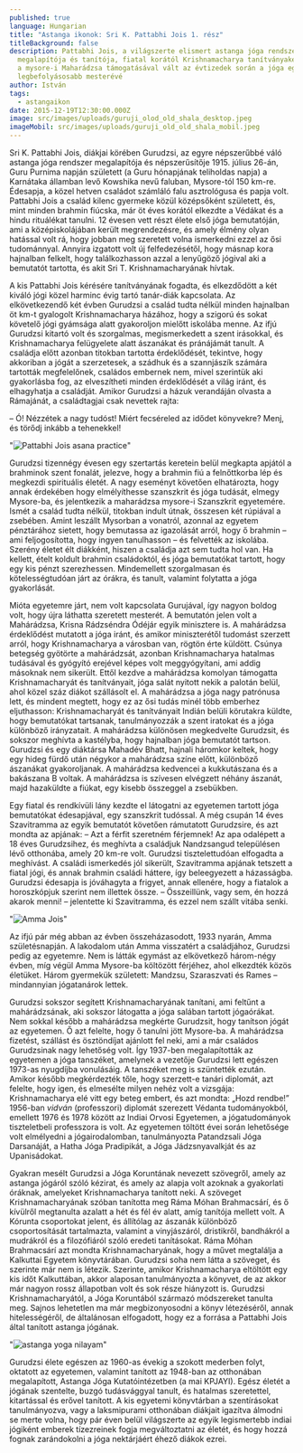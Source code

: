 ```yaml
---
published: true
language: Hungarian
title: "Astanga ikonok: Sri K. Pattabhi Jois 1. rész"
titleBackground: false
description: Pattabhi Jois, a világszerte elismert astanga jóga rendszer
  megalapítója és tanítója, fiatal korától Krishnamacharya tanítványaként, majd
  a mysore-i Maharádzsa támogatásával vált az évtizedek során a jóga egyik
  legbefolyásosabb mesterévé
author: István
tags:
  - astangaikon
date: 2015-12-19T12:30:00.000Z
image: src/images/uploads/guruji_olod_old_shala_desktop.jpeg
imageMobil: src/images/uploads/guruji_old_old_shala_mobil.jpeg
---
```

Sri K. Pattabhi Jois, diákjai körében Gurudzsi, az egyre népszerűbbé váló astanga jóga rendszer megalapítója és népszerűsítője 1915. július 26-án, Guru Purnima napján született (a Guru hónapjának teliholdas napja) a Karnátaka államban levő Kowshika nevű faluban, Mysore-tól 150 km-re. Édesapja, a közel hetven családot számláló falu asztrológusa és papja volt. Pattabhi Jois a család kilenc gyermeke közül középsőként született, és, mint minden brahmin fiúcska, már öt éves korától elkezdte a Védákat és a hindu rituálékat tanulni. 12 évesen vett részt élete első jóga bemutatóján, ami a középiskolájában került megrendezésre, és amely élmény olyan hatással volt rá, hogy jobban meg szeretett volna ismerkedni ezzel az ősi tudománnyal. Annyira izgatott volt új felfedezésétől, hogy másnap kora hajnalban felkelt, hogy találkozhasson azzal a lenyűgöző jógival aki a bemutatót tartotta, és akit Sri T. Krishnamacharyának hívtak.

A kis Pattabhi Jois kérésére tanítványának fogadta, és elkezdődött a két kiváló jógi közel harminc évig tartó tanár-diák kapcsolata. Az elkövetkezendő két évben Gurudzsi a család tudta nélkül minden hajnalban öt km-t gyalogolt Krishnamacharya házához, hogy a szigorú és sokat követelő jógi gyámsága alatt gyakoroljon mielőtt iskolába menne. Az ifjú Gurudzsi kitartó volt és szorgalmas, megismerkedett a szent irásokkal, és Krishnamacharya felügyelete alatt ászanákat és pránájámát tanult. A családja előtt azonban titokban tartotta érdeklődését, tekintve, hogy akkoriban a jógát a szerzetesek, a szádhuk és a szannjászík számára tartották megfelelőnek, családos embernek nem, mivel szerintük aki gyakorlásba fog, az elveszítheti minden érdeklődését a világ iránt, és elhagyhatja a családját. Amikor Gurudzsi a házuk verandáján olvasta a Rámajánát, a családtagjai csak nevettek rajta:

– Ó! Nézzétek a nagy tudóst! Miért fecséreled az idődet könyvekre? Menj, és törődj inkább a tehenekkel!

"![Pattabhi Jois asana practice](/blogpostimages/p4.jpg.webp)"

Gurudzsi tizennégy évesen egy szertartás keretein belül megkapta apjától a brahminok szent fonalát, jelezve, hogy a brahmin fiú a felnőttkorba lép és megkezdi spirituális életét. A nagy eseményt követően elhatározta, hogy annak érdekében hogy elmélyíthesse szanszkrit és jóga tudását, elmegy Mysore-ba, és jelentkezik a maharádzsa mysore-i Szanszkrit egyetemére. Ismét a család tudta nélkül, titokban indult útnak, összesen két rúpiával a zsebében. Amint leszállt Mysorban a vonatról, azonnal az egyetem pénztárához sietett, hogy bemutassa az igazolását arról, hogy ő brahmin – ami feljogosította, hogy ingyen tanulhasson – és felvették az iskolába. Szerény életet élt diákként, hiszen a családja azt sem tudta hol van. Ha kellett, ételt koldult brahmin családoktól, és jóga bemutatókat tartott, hogy egy kis pénzt szerezhessen. Mindemellett szorgalmasan és kötelességtudóan járt az órákra, és tanult, valamint folytatta a jóga gyakorlását.

Mióta egyetemre járt, nem volt kapcsolata Gurujával, így nagyon boldog volt, hogy újra láthatta szeretett mesterét. A bemutatón jelen volt a Mahárádzsa, Krisna Rádzséndra Ódéjár egyik minisztere is. A mahárádzsa érdeklődést mutatott a jóga iránt, és amikor miniszterétől tudomást szerzett arról, hogy Krishnamacharya a városban van, rögtön érte küldött. Csúnya betegség gyötörte a mahárádzsát, azonban Krishnamacharya hatalmas tudásával és gyógyító erejével képes volt meggyógyítani, ami addig másoknak nem sikerült. Ettől kezdve a mahárádzsa komolyan támogatta Krishnamacharyát és tanítványait, jóga salát nyitott nekik a palotán belül, ahol közel száz diákot szállásolt el. A mahárádzsa a jóga nagy patrónusa lett, és mindent megtett, hogy ez az ősi tudás minél több emberhez eljuthasson: Krishnamacharyát és tanítványait Indián belüli körutakra küldte, hogy bemutatókat tartsanak, tanulmányozzák a szent iratokat és a jóga különböző irányzatait. A mahárádzsa különösen megkedvelte Gurudzsit, és sokszor meghívta a kastélyba, hogy hajnalban jóga bemutatót tartson. Gurudzsi és egy diáktársa Mahadév Bhatt, hajnali háromkor keltek, hogy egy hideg fürdő után négykor a mahárádzsa színe előtt, különböző ászanákat gyakoroljanak. A mahárádzsa kedvencei a kukkutászana és a bakászana B voltak. A mahárádzsa is szívesen elvégzett néhány ászanát, majd hazaküldte a fiúkat, egy kisebb összeggel a zsebükben.

Egy fiatal és rendkívüli lány kezdte el látogatni az egyetemen tartott jóga bemutatókat édesapjával, egy szanszkrit tudóssal. A még csupán 14 éves Szavitramma az egyik bemutatót követően rámutatott Gurudzsire, és azt mondta az apjának:
– Azt a férfit szeretném férjemnek!
Az apa odalépett a 18 éves Gurudzsihez, és meghívta a családjuk Nandzsangud településen lévő otthonába, amely 20 km-re volt. Gurudzsi tisztelettudóan elfogadta a meghívást. A családi ismerkedés jól sikerült, Szavitramma apjának tetszett a fiatal jógi, és annak brahmin családi háttere, így beleegyezett a házasságba. Gurudzsi édesapja is jóváhagyta a frigyet, annak ellenére, hogy a fiatalok a horoszkópjuk szerint nem illettek össze.
– Összeillünk, vagy sem, én hozzá akarok menni! – jelentette ki Szavitramma, és ezzel nem szállt vitába senki.

"![Amma Jois](/blogpostimages/ammag.jpg.webp)"

Az ifjú pár még abban az évben összeházasodott, 1933 nyarán, Amma születésnapján. A lakodalom után Amma visszatért a családjához, Gurudzsi pedig az egyetemre. Nem is látták egymást az elkövetkező három-négy évben, míg végül Amma Mysore-ba költözött férjéhez, ahol elkezdték közös életüket. Három gyermekük született: Mandzsu, Szaraszvati és Rames – mindannyian jógatanárok lettek.

Gurudzsi sokszor segített Krishnamacharyának tanítani, ami feltűnt a mahárádzsának, aki sokszor látogatta a jóga salában tartott jógaórákat. Nem sokkal később a mahárádzsa megkérte Gurudzsit, hogy tanítson jógát az egyetemen. Ő azt felelte, hogy ő tanulni jött Mysore-ba. A mahárádzsa fizetést, szállást és ösztöndíjat ajánlott fel neki, ami a már családos Gurudzsinak nagy lehetőség volt. Így 1937-ben megalapították az egyetemen a jóga tanszéket, amelynek a vezetője Gurudzsi lett egészen 1973-as nyugdíjba vonulásáig. A tanszéket meg is szüntették ezután. Amikor később megkérdezték tőle, hogy szerzett-e tanári diplomát, azt felelte, hogy igen, és elmesélte milyen nehéz volt a vizsgája: Krishnamacharya elé vitt egy beteg embert, és azt mondta: „Hozd rendbe!”
1956-ban *vidván* (professzori) diplomát szerezett Védanta tudományokból, emellett 1976 és 1978 között az Indiai Orvosi Egyetemen, a jógatudományok tiszteletbeli professzora is volt. Az egyetemen töltött évei során lehetősége volt elmélyedni a jógairodalomban, tanulmányozta Patandzsali Jóga Darsanáját, a Hatha Jóga Pradipikát, a Jóga Jádzsnyavalkját és az Upanisádokat.

Gyakran mesélt Gurudzsi a Jóga Koruntának nevezett szövegről, amely az astanga jógáról szóló kézirat, és amely az alapja volt azoknak a gyakorlati óráknak, amelyeket Krishnamacharya tanított neki. A szöveget Krishnamacharyának szóban tanította meg Ráma Móhan Brahmacsárí, és ő kívülről megtanulta azalatt a hét és fél év alatt, amíg tanítója mellett volt. A Kórunta csoportokat jelent, és állítólag az ászanák különböző csoportosítását tartalmazta, valamint a vinyjászáról, dristikről, bandhákról a mudrákról és a filozófiáról szóló eredeti tanításokat. Ráma Móhan Brahmacsárí azt mondta Krishnamacharyának, hogy a művet megtalálja a Kalkuttai Egyetem könyvtárában. Gurudzsi soha nem látta a szöveget, és szerinte már nem is létezik. Szerinte, amikor Krishnamacharya eltöltött egy kis időt Kalkuttában, akkor alaposan tanulmányozta a könyvet, de az akkor már nagyon rossz állapotban volt és sok része hiányzott is. Gurudzsi Krishnamacharyától, a Jóga Koruntából származó módszereket tanulta meg. Sajnos lehetetlen ma már megbizonyosodni a könyv létezéséről, annak hitelességéről, de általánosan elfogadott, hogy ez a forrása a Pattabhi Jois által tanított astanga jógának.

"![astanga yoga nilayam](/blogpostimages/an.jpg.webp)"

Gurudzsi élete egészen az 1960-as évekig a szokott mederben folyt, oktatott az egyetemen, valamint tanított az 1948-ban az otthonában megalapított, Astanga Jóga Kutatóintézetben (a mai KPJAYI). Egész életét a jógának szentelte, buzgó tudásvággyal tanult, és hatalmas szeretettel, kitartással és erővel tanított. A kis egyetemi könyvtárban a szentírásokat tanulmányozva, vagy a laksmipurami otthonában diákjait igazítva álmodni se merte volna, hogy pár éven belül világszerte az egyik legismertebb indiai jógiként emberek tízezreinek fogja megváltoztatni az életét, és hogy hozzá fognak zarándokolni a jóga nektárjáért éhező diákok ezrei.
